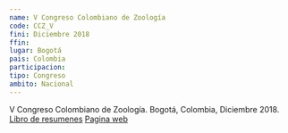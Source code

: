 ```yaml
---
name: V Congreso Colombiano de Zoología
code: CCZ_V
fini: Diciembre 2018
ffin:
lugar: Bogotá
pais: Colombia
participacion:
tipo: Congreso
ambito: Nacional
---
```

V Congreso Colombiano de Zoología. Bogotá, Colombia, Diciembre 2018.
[Libro de resumenes](http://vccz.aczcolombia.org/wp-content/uploads/2019/02/resumenes.pdf)
[Pagina web](http://vccz.aczcolombia.org/)
